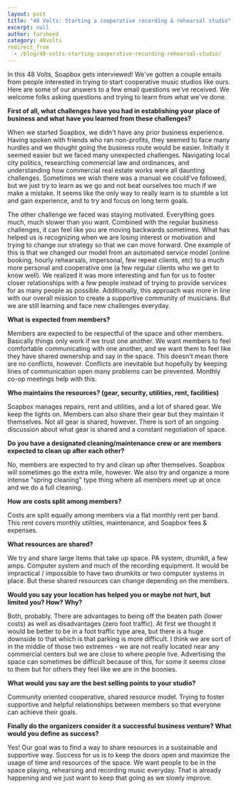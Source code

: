 ```yaml
---
layout: post
title: "48 Volts: Starting a cooperative recording & rehearsal studio"
excerpt: null
author: farsheed
category: 48volts
redirect_from
  - /blog/48-volts-starting-cooperative-recording-rehearsal-studio/
---
```


In this 48 Volts, Soapbox gets interviewed! We've gotten a couple emails from people interested in trying to start cooperative music studios like ours.  Here are some of our answers to a few email questions we've received. We welcome folks asking questions and trying to learn from what we've done.

**First of all, what challenges have you had in establishing your place of business and what have you learned from these challenges?**

When we started Soapbox, we didn't have any prior business experience. Having spoken with friends who ran non-profits, they seemed to face many hurdles and we thought going the business route would be easier. Initially it seemed easier but we faced many unexpected challenges. Navigating local city politics, researching commercial law and ordinances, and understanding how commercial real estate works were all daunting challenges. Sometimes we wish there was a manual we could've followed, but we just try to learn as we go and not beat ourselves too much if we make a mistake. It seems like the only way to really learn is to stumble a lot and gain experience, and to try and focus on long term goals.

The other challenge we faced was staying motivated. Everything goes much, much slower than you want. Combined with the regular business challenges, it can feel like you are moving backwards sometimes.  What has helped us is recognizing when we are losing interest or motivation and trying to change our strategy so that we can move forward. One example of this is that we changed our model from an automated service model (online booking, hourly rehearsals, impersonal, few repeat clients, etc) to a much more personal and cooperative one (a few regular clients who we get to know well).  We realized it was more interesting and fun for us to foster closer relationships with a few people instead of trying to provide services for as many people as possible.  Additionally, this approach was more in line with our overall mission to create a supportive community of musicians. But we are still learning and face new challenges everyday.

**What is expected from members?**

Members are expected to be respectful of the space and other members. Basically things only work if we trust one another. We want members to feel comfortable communicating with one another, and we want them to feel like they have shared ownership and say in the space. This doesn't mean there are no conflicts, however. Conflicts are inevitable but hopefully by keeping lines of communication open many problems can be prevented. Monthly co-op meetings help with this.

**Who maintains the resources? (gear, security, utilities, rent, facilities)**

Soapbox manages repairs, rent and utilities, and a lot of shared gear. We keep the lights on. Members can also share their gear but they maintain it themselves. Not all gear is shared, however. There is sort of an ongoing discussion about what gear is shared and a constant negotiation of space.

**Do you have a designated cleaning/maintenance crew or are members expected to clean up after each other?**

No, members are expected to try and clean up after themselves. Soapbox will sometimes go the extra mile, however. We also try and organize a more intense "spring cleaning" type thing where all members meet up at once and we do a full cleaning.

**How are costs split among members?**

Costs are split equally among members via a flat monthly rent per band. This rent covers monthly utilities, maintenance, and Soapbox fees & expenses.

**What resources are shared?**

We try and share large items that take up space. PA system, drumkit, a few amps. Computer system and much of the recording equipment. It would be impractical / impossible to have two drumkits or two computer systems in place. But these shared resources can change depending on the members.

**Would you say your location has helped you or maybe not hurt, but limited you? How? Why?**

Both, probably. There are advantages to being off the beaten path (lower costs) as well as disadvantages (zero foot traffic). At first we thought it would be better to be in a foot traffic type area, but there is a huge downside to that which is that parking is more difficult. I think we are sort of in the middle of those two extremes - we are not really located near any commercial centers but we are close to where people live. Advertising the space can sometimes be difficult because of this, for some it seems close to them but for others they feel like we are in the boonies.

**What would you say are the best selling points to your studio?**

Community oriented cooperative, shared resource model. Trying to foster supportive and helpful relationships between members so that everyone can achieve their goals.

**Finally do the organizers consider it a successful business venture? What would you define as success?**

Yes! Our goal was to find a way to share resources in a sustainable and supportive way.  Success for us is to keep the doors open and maximize the usage of time and resources of the space. We want people to be in the space playing, rehearsing and recording music everyday. That is already happening and we just want to keep that going as we slowly improve.